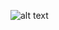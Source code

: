 ![alt text](https://scontent-iad3-1.xx.fbcdn.net/t31.0-8/13227812_10207629553150121_933057468983914368_o.jpg "What's Your Mindset?")
